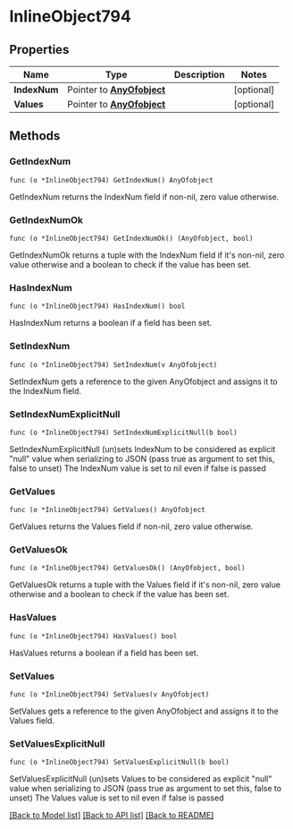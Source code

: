 # InlineObject794

## Properties

Name | Type | Description | Notes
------------ | ------------- | ------------- | -------------
**IndexNum** | Pointer to [**AnyOfobject**](anyOf&lt;object&gt;.md) |  | [optional] 
**Values** | Pointer to [**AnyOfobject**](anyOf&lt;object&gt;.md) |  | [optional] 

## Methods

### GetIndexNum

`func (o *InlineObject794) GetIndexNum() AnyOfobject`

GetIndexNum returns the IndexNum field if non-nil, zero value otherwise.

### GetIndexNumOk

`func (o *InlineObject794) GetIndexNumOk() (AnyOfobject, bool)`

GetIndexNumOk returns a tuple with the IndexNum field if it's non-nil, zero value otherwise
and a boolean to check if the value has been set.

### HasIndexNum

`func (o *InlineObject794) HasIndexNum() bool`

HasIndexNum returns a boolean if a field has been set.

### SetIndexNum

`func (o *InlineObject794) SetIndexNum(v AnyOfobject)`

SetIndexNum gets a reference to the given AnyOfobject and assigns it to the IndexNum field.

### SetIndexNumExplicitNull

`func (o *InlineObject794) SetIndexNumExplicitNull(b bool)`

SetIndexNumExplicitNull (un)sets IndexNum to be considered as explicit "null" value
when serializing to JSON (pass true as argument to set this, false to unset)
The IndexNum value is set to nil even if false is passed
### GetValues

`func (o *InlineObject794) GetValues() AnyOfobject`

GetValues returns the Values field if non-nil, zero value otherwise.

### GetValuesOk

`func (o *InlineObject794) GetValuesOk() (AnyOfobject, bool)`

GetValuesOk returns a tuple with the Values field if it's non-nil, zero value otherwise
and a boolean to check if the value has been set.

### HasValues

`func (o *InlineObject794) HasValues() bool`

HasValues returns a boolean if a field has been set.

### SetValues

`func (o *InlineObject794) SetValues(v AnyOfobject)`

SetValues gets a reference to the given AnyOfobject and assigns it to the Values field.

### SetValuesExplicitNull

`func (o *InlineObject794) SetValuesExplicitNull(b bool)`

SetValuesExplicitNull (un)sets Values to be considered as explicit "null" value
when serializing to JSON (pass true as argument to set this, false to unset)
The Values value is set to nil even if false is passed

[[Back to Model list]](../README.md#documentation-for-models) [[Back to API list]](../README.md#documentation-for-api-endpoints) [[Back to README]](../README.md)


